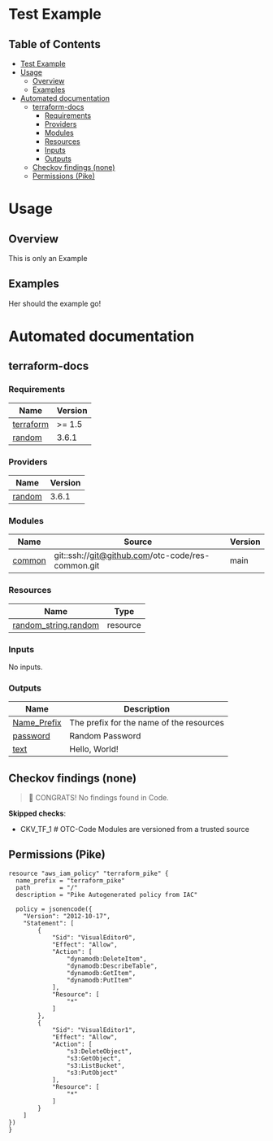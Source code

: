 # Test Example

<!-- BEGIN_TOC -->
## Table of Contents

- [Test Example](#test-example)
- [Usage](#usage)
  - [Overview](#overview)
  - [Examples](#examples)
- [Automated documentation](#automated-documentation)
  - [terraform-docs](#terraform-docs)
    - [Requirements](#requirements)
    - [Providers](#providers)
    - [Modules](#modules)
    - [Resources](#resources)
    - [Inputs](#inputs)
    - [Outputs](#outputs)
  - [Checkov findings (none)](#checkov-findings-none)
  - [Permissions (Pike)](#permissions-pike)
<!-- END_TOC -->


# Usage

## Overview
This is only an Example

## Examples
Her should the example go!

# Automated documentation

<!-- BEGIN_TF_DOCS -->
## terraform-docs
### Requirements

| Name | Version |
|------|---------|
| <a name="requirement_terraform"></a> [terraform](#requirement\_terraform) | >= 1.5 |
| <a name="requirement_random"></a> [random](#requirement\_random) | 3.6.1 |

### Providers

| Name | Version |
|------|---------|
| <a name="provider_random"></a> [random](#provider\_random) | 3.6.1 |

### Modules

| Name | Source | Version |
|------|--------|---------|
| <a name="module_common"></a> [common](#module\_common) | git::ssh://git@github.com/otc-code/res-common.git | main |

### Resources

| Name | Type |
|------|------|
| [random_string.random](https://registry.terraform.io/providers/hashicorp/random/3.6.1/docs/resources/string) | resource |

### Inputs

No inputs.

### Outputs

| Name | Description |
|------|-------------|
| <a name="output_Name_Prefix"></a> [Name\_Prefix](#output\_Name\_Prefix) | The prefix for the name of the resources |
| <a name="output_password"></a> [password](#output\_password) | Random Password |
| <a name="output_text"></a> [text](#output\_text) | Hello, World! |
<!-- END_TF_DOCS -->

<!-- BEGIN_CHECKOV -->
## Checkov findings (none)
> 🎉 CONGRATS! No findings found in Code.

**Skipped checks**:
  - CKV_TF_1 # OTC-Code Modules are versioned from a trusted source

<!-- END_CHECKOV -->

 <!-- BEGIN_KICS -->
 <!-- END_KICS -->

<!-- BEGIN_PIKE_DOCS -->
## Permissions (Pike)
```hcl
resource "aws_iam_policy" "terraform_pike" {
  name_prefix = "terraform_pike"
  path        = "/"
  description = "Pike Autogenerated policy from IAC"

  policy = jsonencode({
    "Version": "2012-10-17",
    "Statement": [
        {
            "Sid": "VisualEditor0",
            "Effect": "Allow",
            "Action": [
                "dynamodb:DeleteItem",
                "dynamodb:DescribeTable",
                "dynamodb:GetItem",
                "dynamodb:PutItem"
            ],
            "Resource": [
                "*"
            ]
        },
        {
            "Sid": "VisualEditor1",
            "Effect": "Allow",
            "Action": [
                "s3:DeleteObject",
                "s3:GetObject",
                "s3:ListBucket",
                "s3:PutObject"
            ],
            "Resource": [
                "*"
            ]
        }
    ]
})
}

```
<!-- END_PIKE_DOCS -->
